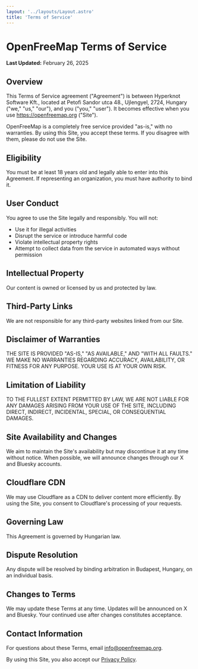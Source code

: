 ```yaml
---
layout: '../layouts/Layout.astro'
title: 'Terms of Service'
---
```


# OpenFreeMap Terms of Service

**Last Updated:** February 26, 2025

## Overview

This Terms of Service agreement ("Agreement") is between Hyperknot Software Kft., located at Petofi Sandor utca 48., Ujlengyel, 2724, Hungary ("we," "us," "our"), and you ("you," "user"). It becomes effective when you use https://openfreemap.org ("Site").

OpenFreeMap is a completely free service provided "as-is," with no warranties. By using this Site, you accept these terms. If you disagree with them, please do not use the Site.

## Eligibility

You must be at least 18 years old and legally able to enter into this Agreement. If representing an organization, you must have authority to bind it.

## User Conduct

You agree to use the Site legally and responsibly. You will not:

- Use it for illegal activities
- Disrupt the service or introduce harmful code
- Violate intellectual property rights
- Attempt to collect data from the service in automated ways without permission

## Intellectual Property

Our content is owned or licensed by us and protected by law.

## Third-Party Links

We are not responsible for any third-party websites linked from our Site.

## Disclaimer of Warranties

THE SITE IS PROVIDED "AS-IS," "AS AVAILABLE," AND "WITH ALL FAULTS." WE MAKE NO WARRANTIES REGARDING ACCURACY, AVAILABILITY, OR FITNESS FOR ANY PURPOSE. YOUR USE IS AT YOUR OWN RISK.

## Limitation of Liability

TO THE FULLEST EXTENT PERMITTED BY LAW, WE ARE NOT LIABLE FOR ANY DAMAGES ARISING FROM YOUR USE OF THE SITE, INCLUDING DIRECT, INDIRECT, INCIDENTAL, SPECIAL, OR CONSEQUENTIAL DAMAGES.

## Site Availability and Changes

We aim to maintain the Site's availability but may discontinue it at any time without notice. When possible, we will announce changes through our X and Bluesky accounts.

## Cloudflare CDN

We may use Cloudflare as a CDN to deliver content more efficiently. By using the Site, you consent to Cloudflare's processing of your requests.

## Governing Law

This Agreement is governed by Hungarian law.

## Dispute Resolution

Any dispute will be resolved by binding arbitration in Budapest, Hungary, on an individual basis.

## Changes to Terms

We may update these Terms at any time. Updates will be announced on X and Bluesky. Your continued use after changes constitutes acceptance.

## Contact Information

For questions about these Terms, email info@openfreemap.org.

By using this Site, you also accept our [Privacy Policy](/privacy).
